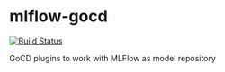 # mlflow-gocd
[![Build Status](https://travis-ci.org/indix/mlflow-gocd.svg?branch=master)](https://travis-ci.org/indix/mlflow-gocd)

GoCD plugins to work with MLFlow as model repository
